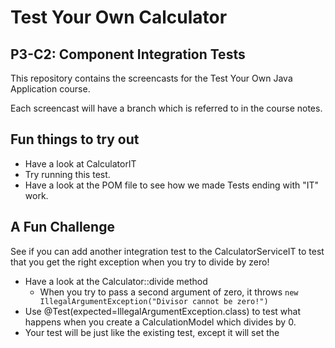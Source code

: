 # Test Your Own Calculator
## P3-C2: Component Integration Tests

This repository contains the screencasts for the Test Your Own 
Java Application course.

Each screencast will have a branch which is referred to in the course notes.

## Fun things to try out

* Have a look at CalculatorIT
* Try running this test.
* Have a look at the POM file to see how we made Tests ending with "IT" work.

## A Fun Challenge

See if you can add another integration test to the CalculatorServiceIT to test
that you get the right exception when you try to divide by zero!
* Have a look at the Calculator::divide method
  * When you try to pass a second argument of zero, it throws 
    `new IllegalArgumentException("Divisor cannot be zero!")`
* Use @Test(expected=IllegalArgumentException.class) to test what happens when you
create a CalculationModel which divides by 0.
* Your test will be just like the existing test, except it will set the 

